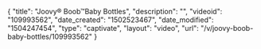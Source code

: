 {
    "title": "Joovy&reg; Boob&trade;Baby Bottles",
    "description": "",
    "videoid": "109993562",
    "date_created": "1502523467",
    "date_modified": "1504247454",
    "type": "captivate",
    "layout": "video",
    "url": "\/v\/joovy-boob-baby-bottles\/109993562"
}